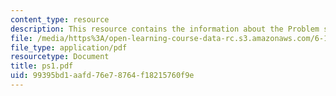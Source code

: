 ```yaml
---
content_type: resource
description: This resource contains the information about the Problem set.
file: /media/https%3A/open-learning-course-data-rc.s3.amazonaws.com/6-170-laboratory-in-software-engineering-fall-2005/99395bd1aafd76e78764f18215760f9e_ps1.pdf
file_type: application/pdf
resourcetype: Document
title: ps1.pdf
uid: 99395bd1-aafd-76e7-8764-f18215760f9e
---
```

